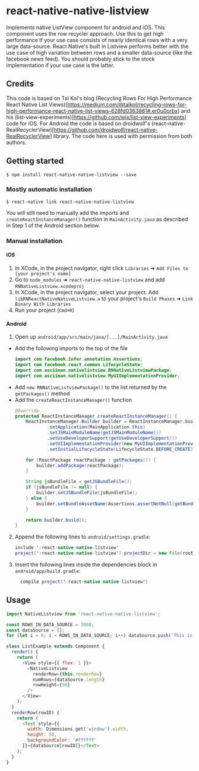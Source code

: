 
# react-native-native-listview

Implements native ListView component for android and iOS.  This component uses the row recycler approach.  Use this to get high performance if your use case consists of nearly identical rows with a very large data-source.  React Native's built in Listview performs better with the use case of high variation between rows and a smaller data-source (like the facebook news feed).  You should probably stick to the stock implementation if your use case is the latter.

## Credits

This code is based on Tal Kol's blog (Recycling Rows For High Performance React Native List Views)[https://medium.com/@talkol/recycling-rows-for-high-performance-react-native-list-views-628fd0363861#.er0u0orbx] and his (list-view-experiments)[https://github.com/wix/list-view-experiments] code for iOS.  For Android the code is based on droidwolf's (react-native-RealRecyclerView)[https://github.com/droidwolf/react-native-RealRecyclerView] library.  The code here is used with permission from both authors.

## Getting started

`$ npm install react-native-native-listview --save`

### Mostly automatic installation

`$ react-native link react-native-native-listview`

You will still need to manually add the imports and `createReactInstanceManager()` function in `MainActivity.java` as described in Step 1 of the Android section below.

### Manual installation


#### iOS

1. In XCode, in the project navigator, right click `Libraries` ➜ `Add Files to [your project's name]`
2. Go to `node_modules` ➜ `react-native-native-listview` and add `RNNativeListview.xcodeproj`
3. In XCode, in the project navigator, select your project. Add `libRNReactNativeNativeListview.a` to your project's `Build Phases` ➜ `Link Binary With Libraries`
4. Run your project (`Cmd+R`)

#### Android

1. Open up `android/app/src/main/java/[...]/MainActivity.java`
  - Add the following imports to the top of the file
    ```java
    import com.facebook.infer.annotation.Assertions;
    import com.facebook.react.common.LifecycleState;
    import com.asciiman.nativelistview.RNNativeListviewPackage;
    import com.asciiman.nativelistview.MyUIImplementationProvider;
    ```
  - Add `new RNNativeListviewPackage()` to the list returned by the `getPackages()` method
  - Add the `createReactInstanceManager()` function
    ```java
    @Override
    protected ReactInstanceManager createReactInstanceManager() {
        ReactInstanceManager.Builder builder = ReactInstanceManager.builder()
                .setApplication(MainApplication.this)
                .setJSMainModuleName(getJSMainModuleName())
                .setUseDeveloperSupport(getUseDeveloperSupport())
                .setUIImplementationProvider(new MyUIImplementationProvider())
                .setInitialLifecycleState(LifecycleState.BEFORE_CREATE);

        for (ReactPackage reactPackage : getPackages()) {
            builder.addPackage(reactPackage);
        }

        String jsBundleFile = getJSBundleFile();
        if (jsBundleFile != null) {
            builder.setJSBundleFile(jsBundleFile);
        } else {
            builder.setBundleAssetName(Assertions.assertNotNull(getBundleAssetName()));
        }

        return builder.build();
    }
    ```
2. Append the following lines to `android/settings.gradle`:
  	```java
  	include ':react-native-native-listview'
  	project(':react-native-native-listview').projectDir = new File(rootProject.projectDir, 	'../node_modules/react-native-native-listview/android')
  	```
3. Insert the following lines inside the dependencies block in `android/app/build.gradle`:
  	```java
      compile project(':react-native-native-listview')
  	```

## Usage
```javascript
import NativeListview from 'react-native-native-listview';

const ROWS_IN_DATA_SOURCE = 3000;
const dataSource = [];
for (let i = 0; i < ROWS_IN_DATA_SOURCE; i++) dataSource.push(`This is row # ${i + 1}`);

class ListExample extends Component {
  render() {
    return (
      <View style={{ flex: 1 }}>
        <NativeListview
          renderRow={this.renderRow}
          numRows={dataSource.length}
          rowHeight={50}
        />
      </View>
    );
  }
  renderRow(rowID) {
    return (
      <Text style={{
        width: Dimensions.get('window').width,
        height: 50,
        backgroundColor: '#ffffff'
      }}>{dataSource[rowID]}</Text>
    );
  }
}
```
